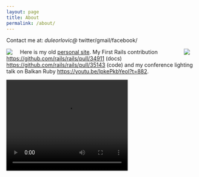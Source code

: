 ```yaml
---
layout: page
title: About
permalink: /about/
---
```


Contact me at: *duleorlovic@* twitter/gmail/facebook/

<img src="{{ site.baseurl }}/assets/duleorlovic.jpg" style="float: left; padding-right: 20px;">
<img src="{{ site.baseurl }}/assets/matz_and_dule.jpg" style="float: right; padding-right: 20px;">

Here is my old <a href="https://sites.google.com/site/duleorlovic/">personal
site</a>.
My First Rails contribution <https://github.com/rails/rails/pull/34911> (docs)
<https://github.com/rails/rails/pull/35143> (code) and my conference lighting
talk on Balkan Ruby <https://youtu.be/lpkePkbYeoI?t=882>.

<video  width="320" height="240" controls>
  <source src='https://github.com/duleorlovic/big_files/blob/master/balkan_ruby_duleorlovic_2018.mp4?raw=true' type="video/mp4">
</video>
